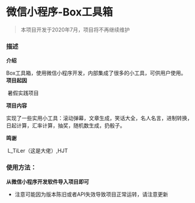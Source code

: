 # 微信小程序-Box工具箱

> 本项目开发于2020年7月，项目将不再继续维护

### 描述

**介绍**

​			Box工具箱，使用微信小程序开发，内部集成了很多的小工具，可供用户使用。 
**项目起因**

​			暑假实践项目   

**项目内容**

​			实现了一些实用小工具：滚动弹幕，文章生成，笑话大全，名人名言，进制转换，日起计算，汇率计算，抽奖，随机数生成，扔骰子。   

**鸣谢**

​			L_TiLer（这是大佬）,HJT
​     

### 使用方法：    

**从微信小程序开发软件导入项目即可**

* 注意可能因为版本陈旧或者API失效导致项目正常运转，请注意更新  
